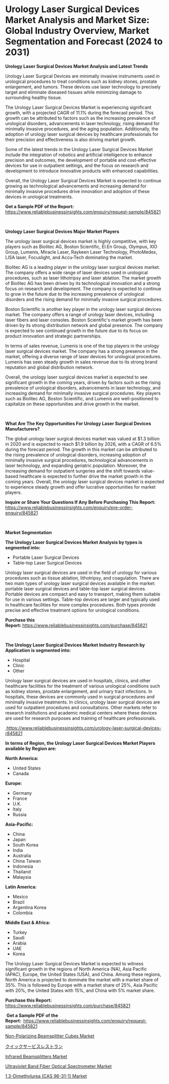 <p><h1>Urology Laser Surgical Devices Market Analysis and Market Size: Global Industry Overview, Market Segmentation and Forecast (2024 to 2031)</h1></p><p><strong>Urology Laser Surgical Devices Market Analysis and Latest Trends</strong></p>
<p><p>Urology Laser Surgical Devices are minimally invasive instruments used in urological procedures to treat conditions such as kidney stones, prostate enlargement, and tumors. These devices use laser technology to precisely target and eliminate diseased tissues while minimizing damage to surrounding healthy tissue.</p><p>The Urology Laser Surgical Devices Market is experiencing significant growth, with a projected CAGR of 11.1% during the forecast period. This growth can be attributed to factors such as the increasing prevalence of urological disorders, advancements in laser technology, rising demand for minimally invasive procedures, and the aging population. Additionally, the adoption of urology laser surgical devices by healthcare professionals for their precision and effectiveness is also driving market growth.</p><p>Some of the latest trends in the Urology Laser Surgical Devices Market include the integration of robotics and artificial intelligence to enhance precision and outcomes, the development of portable and cost-effective devices for use in outpatient settings, and the focus on research and development to introduce innovative products with enhanced capabilities.</p><p>Overall, the Urology Laser Surgical Devices Market is expected to continue growing as technological advancements and increasing demand for minimally invasive procedures drive innovation and adoption of these devices in urological treatments.</p></p>
<p><strong>Get a Sample PDF of the Report:&nbsp;</strong> <a href="https://www.reliablebusinessinsights.com/enquiry/request-sample/845821">https://www.reliablebusinessinsights.com/enquiry/request-sample/845821</a></p>
<p>&nbsp;</p>
<p><strong>Urology Laser Surgical Devices Major Market Players</strong></p>
<p><p>The urology laser surgical devices market is highly competitive, with key players such as Biolitec AG, Boston Scientific, El.En Group, Olympus, XIO Group, Lumenis, Miracle Laser, Raykeen Laser Technology, PhotoMedex, LISA laser, Focuslight, and Accu-Tech dominating the market.</p><p>Biolitec AG is a leading player in the urology laser surgical devices market. The company offers a wide range of laser devices used in urological procedures, such as laser lithotripsy and laser ablation. The market growth of Biolitec AG has been driven by its technological innovation and a strong focus on research and development. The company is expected to continue to grow in the future due to the increasing prevalence of urological disorders and the rising demand for minimally invasive surgical procedures.</p><p>Boston Scientific is another key player in the urology laser surgical devices market. The company offers a range of urology laser devices, including laser fibers and laser consoles. Boston Scientific's market growth has been driven by its strong distribution network and global presence. The company is expected to see continued growth in the future due to its focus on product innovation and strategic partnerships.</p><p>In terms of sales revenue, Lumenis is one of the top players in the urology laser surgical devices market. The company has a strong presence in the market, offering a diverse range of laser devices for urological procedures. Lumenis has seen steady growth in sales revenue due to its strong brand reputation and global distribution network.</p><p>Overall, the urology laser surgical devices market is expected to see significant growth in the coming years, driven by factors such as the rising prevalence of urological disorders, advancements in laser technology, and increasing demand for minimally invasive surgical procedures. Key players such as Biolitec AG, Boston Scientific, and Lumenis are well-positioned to capitalize on these opportunities and drive growth in the market.</p></p>
<p>&nbsp;</p>
<p><strong>What Are The Key Opportunities For Urology Laser Surgical Devices Manufacturers?</strong></p>
<p><p>The global urology laser surgical devices market was valued at $1.3 billion in 2020 and is expected to reach $1.9 billion by 2026, with a CAGR of 6.5% during the forecast period. The growth in this market can be attributed to the rising prevalence of urological disorders, increasing adoption of minimally invasive surgical procedures, technological advancements in laser technology, and expanding geriatric population. Moreover, the increasing demand for outpatient surgeries and the shift towards value-based healthcare is expected to further drive the market growth in the coming years. Overall, the urology laser surgical devices market is expected to experience steady growth and offer lucrative opportunities for market players.</p></p>
<p><strong>Inquire or Share Your Questions If Any Before Purchasing This Report:</strong> <a href="https://www.reliablebusinessinsights.com/enquiry/pre-order-enquiry/845821">https://www.reliablebusinessinsights.com/enquiry/pre-order-enquiry/845821</a></p>
<p>&nbsp;</p>
<p><strong>Market Segmentation</strong></p>
<p><strong>The Urology Laser Surgical Devices Market Analysis by types is segmented into:</strong></p>
<p><ul><li>Portable Laser Surgical Devices</li><li>Table-top Laser Surgical Devices</li></ul></p>
<p><p>Urology laser surgical devices are used in the field of urology for various procedures such as tissue ablation, lithotripsy, and coagulation. There are two main types of urology laser surgical devices available in the market: portable laser surgical devices and table-top laser surgical devices. Portable devices are compact and easy to transport, making them suitable for use in various settings. Table-top devices are larger and typically used in healthcare facilities for more complex procedures. Both types provide precise and effective treatment options for urological conditions.</p></p>
<p><strong>Purchase this Report:&nbsp;</strong><a href="https://www.reliablebusinessinsights.com/purchase/845821">https://www.reliablebusinessinsights.com/purchase/845821</a></p>
<p>&nbsp;</p>
<p><strong>The Urology Laser Surgical Devices Market Industry Research by Application is segmented into:</strong></p>
<p><ul><li>Hospital</li><li>Clinic</li><li>Other</li></ul></p>
<p><p>Urology laser surgical devices are used in hospitals, clinics, and other healthcare facilities for the treatment of various urological conditions such as kidney stones, prostate enlargement, and urinary tract infections. In hospitals, these devices are commonly used in surgical procedures and minimally invasive treatments. In clinics, urology laser surgical devices are used for outpatient procedures and consultations. Other markets refer to research institutions and academic medical centers where these devices are used for research purposes and training of healthcare professionals.</p></p>
<p><a href="https://www.reliablebusinessinsights.com/urology-laser-surgical-devices-r845821">&nbsp;https://www.reliablebusinessinsights.com/urology-laser-surgical-devices-r845821</a></p>
<p><strong>In terms of Region, the Urology Laser Surgical Devices Market Players available by Region are:</strong></p>
<p>
    <p> <strong> North America: </strong>
        <ul>
            <li>United States</li>
            <li>Canada</li>
        </ul>
        </p> 
    <p> <strong> Europe: </strong>
        <ul>
            <li>Germany</li>
            <li>France</li>
            <li>U.K.</li>
            <li>Italy</li>
            <li>Russia</li>
        </ul>
        </p> 
    <p> <strong> Asia-Pacific: </strong>
        <ul>
            <li>China</li>
            <li>Japan</li>
            <li>South Korea</li>
            <li>India</li>
            <li>Australia</li>
            <li>China Taiwan</li>
            <li>Indonesia</li>
            <li>Thailand</li>
            <li>Malaysia</li>
        </ul>
        </p> 
    <p> <strong> Latin America: </strong>
        <ul>
            <li>Mexico</li>
            <li>Brazil</li>
            <li>Argentina Korea</li>
            <li>Colombia</li>
        </ul>
        </p> 
    <p> <strong> Middle East & Africa: </strong>
        <ul>
            <li>Turkey</li>
            <li>Saudi</li>
            <li>Arabia</li>
            <li>UAE</li>
            <li>Korea</li>
        </ul>
    </p>
    </p>
<p><p>The Urology Laser Surgical Devices Market is expected to witness significant growth in the regions of North America (NA), Asia Pacific (APAC), Europe, the United States (USA), and China. Among these regions, North America is projected to dominate the market with a market share of 35%. This is followed by Europe with a market share of 25%, Asia Pacific with 20%, the United States with 15%, and China with 5% market share.</p></p>
<p><strong>Purchase this Report: </strong><a href="https://www.reliablebusinessinsights.com/purchase/845821">https://www.reliablebusinessinsights.com/purchase/845821</a></p>
<p>&nbsp;<strong>Get a Sample PDF of the Report:&nbsp;&nbsp;</strong><a href="https://www.reliablebusinessinsights.com/enquiry/request-sample/845821">https://www.reliablebusinessinsights.com/enquiry/request-sample/845821</a></p>
<p><strong></strong></p>
<p><p><a href="https://github.com/jahid123ahm/Market-Research-Report-List-1/blob/main/non-polarizing-beamsplitter-cubes-market.md">Non-Polarizing Beamsplitter Cubes Market</a></p><p><a href="https://github.com/KaliMetz2023/Market-Research-Report-List-1/blob/main/5067919168262.md">クイックサービスレストラン</a></p><p><a href="https://github.com/riwar777/Market-Research-Report-List-1/blob/main/infrared-beamsplitters-market.md">Infrared Beamsplitters Market</a></p><p><a href="https://www.linkedin.com/pulse/global-ultraviolet-band-fiber-optical-spectrometer-market-vmkof?trackingId=7atKY4YE8a7KA2hQ4xYDXg%3D%3D">Ultraviolet Band Fiber Optical Spectrometer Market</a></p><p><a href="https://www.linkedin.com/pulse/insights-13-dimethylurea-cas-96-31-1-industry-market-financial-io9gf?trackingId=98Q3%2FZlRikhjuPf1KVrk%2Bg%3D%3D">1,3-Dimethylurea (CAS 96-31-1) Market</a></p></p>